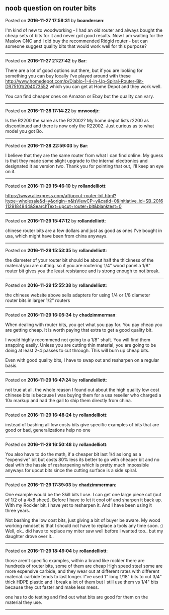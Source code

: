 ## noob question on router bits
Posted on **2016-11-27 17:59:31** by **boandersen**:

I'm kind of new to woodworking - I had an old router and always bought the cheap sets of bits for it and never got good results. Now I am waiting for the Maslow CNC and I did buy the recommended Ridgid router - but can someone suggest quality bits that would work well for this purpose?

---

Posted on **2016-11-27 21:27:42** by **Bar**:

There are a lot of good options out there, but if you are looking for something you can buy locally I've played around with these http://www.homedepot.com/p/Diablo-1-4-in-Up-Spiral-Router-Bit-DR75101/204073552 which you can get at Home Depot and they work well. 



You can find cheaper ones on Amazon or Ebay but the quality can vary.

---

Posted on **2016-11-28 17:14:22** by **mrwoodjr**:

Is the R2200 the same as the R22002? My home depot lists r2200 as discontinued and there is now only the R22002. Just curious as to what model you got Bo.

---

Posted on **2016-11-28 22:59:03** by **Bar**:

I believe that they are the same router from what I can find online. My guess is that they made some slight upgrade to the internal electronics and designated it as version two. Thank you for pointing that out, I'll keep an eye on it.

---

Posted on **2016-11-29 15:46:10** by **rollandelliott**:

https://www.aliexpress.com/af/upcut-router-bit.html?ltype=wholesale&d=y&origin=n&isViewCP=y&catId=0&initiative_id=SB_20161129184844&SearchText=upcut+router+bit&blanktest=0

---

Posted on **2016-11-29 15:47:12** by **rollandelliott**:

chinese router bits are a few dollars and just as good as ones I've bought in usa, which might have been from china anyways.

---

Posted on **2016-11-29 15:53:35** by **rollandelliott**:

the diameter of your router bit should be about half the thickness of the material you are cutting. so if you are routering 1/4" wood panel a 1/8" router bit gives you the least resistance and is strong enough to not break.

---

Posted on **2016-11-29 15:55:38** by **rollandelliott**:

the chinese website above sells adapters for using 1/4 or 1/8 diameter router bits in larger 1/2" routers

---

Posted on **2016-11-29 16:05:34** by **chadzimmerman**:

When dealing with router bits, you get what you pay for.  You pay cheap you are getting cheap.  It is worth paying that extra to get a good quality bit.  



I would highly recommend not going to a 1/8" shaft.  You will find them snapping easily.  Unless you are cutting thin material, you are going to be doing at least 2-4 passes to cut through.  This will burn up cheap bits.



Even with good quality bits, I have to swap out and resharpen on a regular basis.

---

Posted on **2016-11-29 16:47:24** by **rollandelliott**:

not true at all. the whole reason I found out about the high quality low cost chinese bits is because I was buying them for a usa reseller who charged a 10x markup and had the gall to ship them directly from china.

---

Posted on **2016-11-29 16:48:24** by **rollandelliott**:

instead of bashing all low costs bits give specific examples of bits that are good or bad, generalizations help no one

---

Posted on **2016-11-29 16:50:48** by **rollandelliott**:

You also have to do the math, if a cheaper bit last 1/4 as long as a "expensive" bit but costs 80% less its better to go with cheaper bit and no deal wtih the hassle of resharpening which is pretty much impossible anyways for upcut bits since the cutting surface is a side spiral.

---

Posted on **2016-11-29 17:39:03** by **chadzimmerman**:

One example would be the Skill bits I use.  I can get one large piece cut (out of 1/2 of a 4x8 sheet).  Before I have to let it cool off and sharpen it back up.  With my Rockler bit, I have yet to resharpen it.  And I have been using it three years.



Not bashing the low cost bits, just giving a bit of buyer be aware.  My wood working mindset is that I should not have to replace a tools any time soon.  :)  Well, ok.. did have to replace my miter saw well before I wanted too.. but my daughter drove over it..

---

Posted on **2016-11-29 18:49:04** by **rollandelliott**:

those aren't specific examples, within a brand like rockler there are hundreds of router bits, some of them are cheap High speed steel some are more expensive carbide, and they wear out at different rates with different material.  carbide tends to last longer. I"ve used 1" long 1/18" bits to cut 3/4" thick HDPE plastic and I break a lot of them but I still use them vs 1/4" bits because they cut faster and make less mess.

one has to do testing and find out what bits are good for them on the material they use.

---

